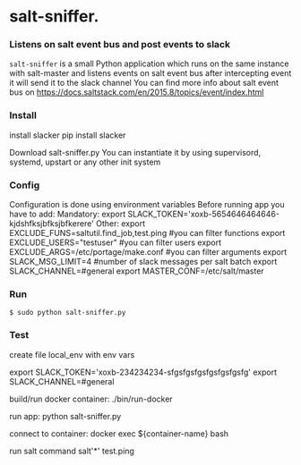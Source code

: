 # salt-sniffer.
### Listens on salt event bus and post events to slack

`salt-sniffer` is a small Python application which runs on the same instance with salt-master and listens events on salt event bus
after intercepting event it will send it to the slack channel
You can find more info about salt event bus on
https://docs.saltstack.com/en/2015.8/topics/event/index.html

### Install
install slacker
   pip install slacker

Download salt-sniffer.py
You can instantiate it by using supervisord, systemd, upstart or any other init system

### Config
Configuration is done using environment variables
Before running app you have to add:
Mandatory:
	export SLACK_TOKEN='xoxb-5654646464646-kjdshfksjbfksjbfkerere'
Other:
	export EXCLUDE_FUNS=saltutil.find_job,test.ping #you can filter functions
	export EXCLUDE_USERS="testuser" #you can filter users
	export EXCLUDE_ARGS=/etc/portage/make.conf #you can filter arguments
	export SLACK_MSG_LIMIT=4 #number of slack messages per salt batch
	export SLACK_CHANNEL=#general
	export MASTER_CONF=/etc/salt/master

### Run
```
$ sudo python salt-sniffer.py
```

### Test
create file local_env with env vars

export SLACK_TOKEN='xoxb-234234234-sfgsfgsfgsfgsfgsfgsfg'
export SLACK_CHANNEL=#general

build/run docker container:
  ./bin/run-docker

run app:
  python salt-sniffer.py


connect to container:
  docker exec ${container-name} bash

run salt command
  salt'*' test.ping